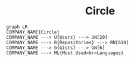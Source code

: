 <h1 align="center">Circle</h1>

```mermaid
graph LR
COMPANY_NAME{Circle}
COMPANY_NAME ---> U{Users} ---> UN[20]
COMPANY_NAME ---> R{Repositories} ---> RN[610]
COMPANY_NAME ---> G{Gists} ---> GN[6]
COMPANY_NAME ---> ML{Most Used<br>Languages}
```
